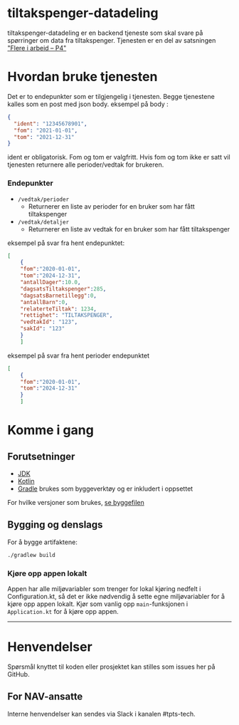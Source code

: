 tiltakspenger-datadeling
========================

tiltakspenger-datadeling er en backend tjeneste som skal svare på spørringer om data fra tiltakspenger. Tjenesten er en del av satsningen ["Flere i arbeid – P4"](https://memu.no/artikler/stor-satsing-skal-fornye-navs-utdaterte-it-losninger-og-digitale-verktoy/)

# Hvordan bruke tjenesten
Det er to endepunkter som er tilgjengelig i tjenesten. Begge tjenestene kalles som en post med json body.
eksempel på body :
```json
{
  "ident": "12345678901", 
  "fom": "2021-01-01",
  "tom": "2021-12-31"
}
```

ident er obligatorisk. Fom og tom er valgfritt. Hvis fom og tom ikke er satt vil tjenesten returnere alle perioder/vedtak for brukeren.

### Endepunkter
- `/vedtak/perioder`
  - Returnerer en liste av perioder for en bruker som har fått tiltakspenger
- `/vedtak/detaljer`
  - Returnerer en liste av vedtak for en bruker som har fått tiltakspenger


eksempel på svar fra hent endepunktet:
```json
[
    {
    "fom":"2020-01-01",
    "tom":"2024-12-31",
    "antallDager":10.0,
    "dagsatsTiltakspenger":285,
    "dagsatsBarnetillegg":0,
    "antallBarn":0,
    "relaterteTiltak": 1234,
    "rettighet": "TILTAKSPENGER",
    "vedtakId": "123",
    "sakId": "123"
    }
    ]
```

eksempel på svar fra hent perioder endepunktet
```json
[
    {
    "fom":"2020-01-01",
    "tom":"2024-12-31"
    }
    ]
```

# Komme i gang
## Forutsetninger
- [JDK](https://jdk.java.net/)
- [Kotlin](https://kotlinlang.org/)
- [Gradle](https://gradle.org/) brukes som byggeverktøy og er inkludert i oppsettet

For hvilke versjoner som brukes, [se byggefilen](build.gradle.kts)

## Bygging og denslags
For å bygge artifaktene:

```sh
./gradlew build
```

### Kjøre opp appen lokalt

Appen har alle miljøvariabler som trenger for lokal kjøring nedfelt i Configuration.kt, så det er ikke nødvendig å
sette egne miljøvariabler for å kjøre opp appen lokalt. Kjør som vanlig opp `main`-funksjonen i `Application.kt` for å kjøre
opp appen.

----

# Henvendelser

Spørsmål knyttet til koden eller prosjektet kan stilles som issues her på GitHub.

## For NAV-ansatte

Interne henvendelser kan sendes via Slack i kanalen #tpts-tech.
